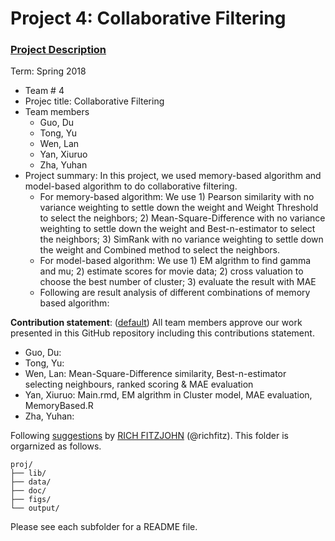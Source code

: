 # Project 4: Collaborative Filtering

### [Project Description](doc/project4_desc.md)

Term: Spring 2018

+ Team # 4
+ Projec title: Collaborative Filtering
+ Team members
	+ Guo, Du
	+ Tong, Yu
	+ Wen, Lan
	+ Yan, Xiuruo
	+ Zha, Yuhan
+ Project summary: In this project, we used memory-based algorithm and model-based algorithm to do collaborative filtering.
	+ For memory-based algorithm: We use 1) Pearson similarity with no variance weighting to settle down the weight and Weight Threshold to select the neighbors; 2) Mean-Square-Difference with no variance weighting to settle down the weight and Best-n-estimator to select the neighbors; 3) SimRank with no variance weighting to settle down the weight and Combined method to select the neighbors.
	+ For model-based algorithm: We use 1) EM algrithm to find gamma and mu; 2) estimate scores for movie data; 2) cross valuation to choose the best number of cluster; 3) evaluate the result with MAE
	+ Following are result analysis of different combinations of memory based algorithm:

	
**Contribution statement**: ([default](doc/a_note_on_contributions.md)) All team members approve our work presented in this GitHub repository including this contributions statement.
+ Guo, Du:   
+ Tong, Yu:  
+ Wen, Lan: Mean-Square-Difference similarity, Best-n-estimator selecting neighbours, ranked scoring & MAE evaluation  
+ Yan, Xiuruo:  Main.rmd, EM algrithm in Cluster model, MAE evaluation, MemoryBased.R  
+ Zha, Yuhan:  

Following [suggestions](http://nicercode.github.io/blog/2013-04-05-projects/) by [RICH FITZJOHN](http://nicercode.github.io/about/#Team) (@richfitz). This folder is orgarnized as follows.

```
proj/
├── lib/
├── data/
├── doc/
├── figs/
└── output/
```

Please see each subfolder for a README file.
